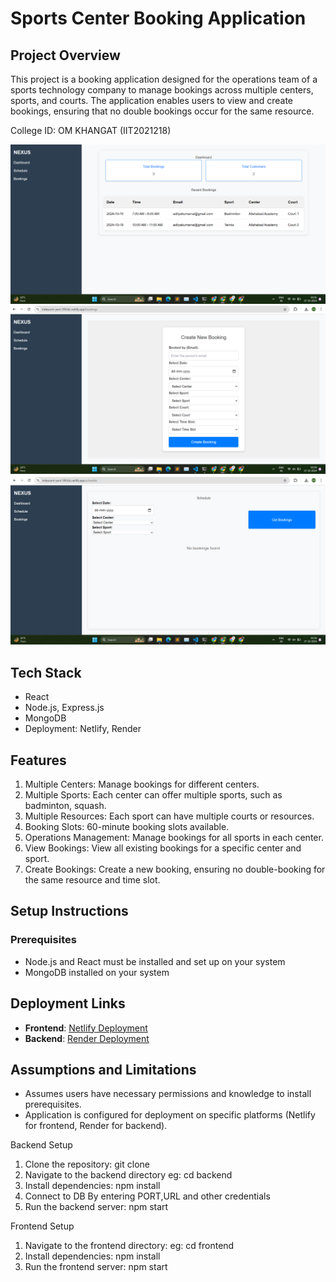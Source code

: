 # Sports Center Booking Application

## Project Overview
This project is a booking application designed for the operations team of a sports technology company to manage bookings across multiple centers, sports, and courts. The application enables users to view and create bookings, ensuring that no double bookings occur for the same resource.

College ID: OM KHANGAT (IIT2021218)

![Dashboard](https://github.com/om072/Nexus/blob/main/images_src/Dashboard.png)
![Booking Interface](https://github.com/om072/Nexus/blob/main/images_src/booking.png)
![Schedule](https://github.com/om072/Nexus/blob/main/images_src/schedule.png)

## Tech Stack
- React
- Node.js, Express.js
- MongoDB
- Deployment: Netlify, Render

## Features

1. Multiple Centers: Manage bookings for different centers.
2. Multiple Sports: Each center can offer multiple sports, such as badminton, squash.
3. Multiple Resources: Each sport can have multiple courts or resources.
4. Booking Slots: 60-minute booking slots available.
5. Operations Management: Manage bookings for all sports in each center.
6. View Bookings: View all existing bookings for a specific center and sport.
7. Create Bookings: Create a new booking, ensuring no double-booking for the same resource and time slot.

## Setup Instructions

### Prerequisites
- Node.js and React must be installed and set up on your system
- MongoDB installed on your system

## Deployment Links
- **Frontend**: [Netlify Deployment](https://iridescent-yeot-5f65dc.netlify.app/)
- **Backend**: [Render Deployment](https://nexus-d3ds.onrender.com)

## Assumptions and Limitations
- Assumes users have necessary permissions and knowledge to install prerequisites.
- Application is configured for deployment on specific platforms (Netlify for frontend, Render for backend).

Backend Setup
1. Clone the repository:
   git clone 
2. Navigate to the backend directory
   eg: cd backend 
3. Install dependencies:
   npm install
4. Connect to DB
   By entering PORT,URL and other credentials
5. Run the backend server:
   npm start

Frontend Setup
1. Navigate to the frontend directory:
   eg: cd frontend
2. Install dependencies:
   npm install
3. Run the frontend server:
   npm start





